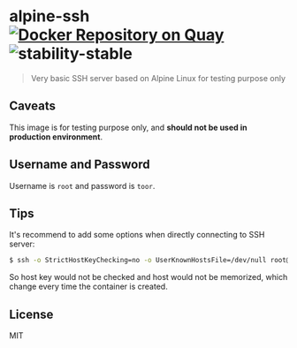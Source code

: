 # alpine-ssh [![Docker Repository on Quay](https://quay.io/repository/henry40408/alpine-ssh/status "Docker Repository on Quay")](https://quay.io/repository/henry40408/alpine-ssh) ![stability-stable](https://img.shields.io/badge/stability-stable-green.svg)

> Very basic SSH server based on Alpine Linux for testing purpose only

## Caveats

This image is for testing purpose only, and **should not be used in production
environment**.

## Username and Password

Username is `root` and password is `toor`.

## Tips

It's recommend to add some options when directly connecting to SSH server:

```bash
$ ssh -o StrictHostKeyChecking=no -o UserKnownHostsFile=/dev/null root@localhost
```

So host key would not be checked and host would not be memorized, which change
every time the container is created.

## License

MIT

